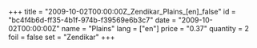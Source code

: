 +++
title = "2009-10-02T00:00:00Z_Zendikar_Plains_[en]_false"
id = "bc4f4b6d-ff35-4b1f-974b-f39569e6b3c7"
date = "2009-10-02T00:00:00Z"
name = "Plains"
lang = ["en"]
price = "0.37"
quantity = 2
foil = false
set = "Zendikar"
+++
